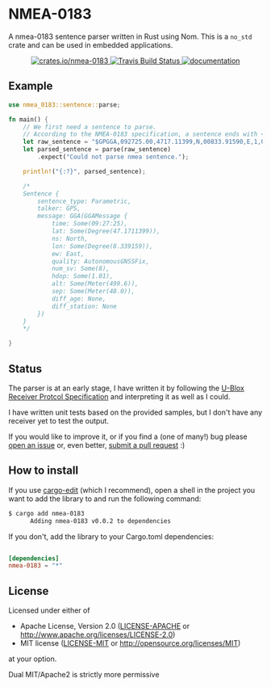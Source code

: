 # NMEA-0183
A nmea-0183 sentence parser written in Rust using Nom. This is a `no_std` crate and can be used in embedded applications.

<p align="center">
  <a href="https://crates.io/crates/nmea-0183">
      <img src="https://meritbadge.herokuapp.com/nmea-0183" alt="crates.io/nmea-0183">
  </a>
  <a href="https://travis-ci.com/YellowInnovation/nmea-0183">
      <img src="https://img.shields.io/travis/YellowInnovation/nmea-0183/master.svg" alt="Travis Build Status">
  </a>
  <a href="https://docs.rs/nmea-0183/">
      <img src="https://docs.rs/nmea-0183/badge.svg" alt="documentation">
  </a>
</p>


## Example

```rust
use nmea_0183::sentence::parse;

fn main() {
    // We first need a sentence to parse.
    // According to the NMEA-0183 specification, a sentence ends with <CR><LF>
    let raw_sentence = "$GPGGA,092725.00,4717.11399,N,00833.91590,E,1,08,1.01,499.6,M,48.0,M,,*5B\r\n";
    let parsed_sentence = parse(raw_sentence)
        .expect("Could not parse nmea sentence.");

    println!("{:?}", parsed_sentence);

    /*
    Sentence {
        sentence_type: Parametric,
        talker: GPS,
        message: GGA(GGAMessage {
            time: Some(09:27:25),
            lat: Some(Degree(47.1711399)),
            ns: North,
            lon: Some(Degree(8.339159)),
            ew: East,
            quality: AutonomousGNSSFix,
            num_sv: Some(8),
            hdop: Some(1.01),
            alt: Some(Meter(499.6)),
            sep: Some(Meter(48.0)),
            diff_age: None,
            diff_station: None
        })
    }
    */

}
```

## Status

The parser is at an early stage, I have written it by following the [U-Blox Receiver Protcol Specification](https://www.u-blox.com/sites/default/files/products/documents/u-blox8-M8_ReceiverDescrProtSpec_%28UBX-13003221%29_Public.pdf) and interpreting it as well as I could.

I have written unit tests based on the provided samples, but I don't have any receiver yet to test the output.

If you would like to improve it, or if you find a (one of many!) bug please [open an issue](https://github.com/YellowInnovation/nmea-0183/issues/new) or, even better, [submit a pull request](https://github.com/YellowInnovation/nmea-0183/compare) :)

## How to install

If you use [cargo-edit](https://github.com/killercup/cargo-edit) (which I recommend), open a shell in the project you want to add the library to and run the following command:

```bash
$ cargo add nmea-0183
      Adding nmea-0183 v0.0.2 to dependencies
```

If you don't, add the library to your Cargo.toml dependencies:

```toml

[dependencies]
nmea-0183 = "*"

```

## License

Licensed under either of

 * Apache License, Version 2.0 ([LICENSE-APACHE](LICENSE-APACHE) or http://www.apache.org/licenses/LICENSE-2.0)
 * MIT license ([LICENSE-MIT](LICENSE-MIT) or http://opensource.org/licenses/MIT)

at your option.

Dual MIT/Apache2 is strictly more permissive
